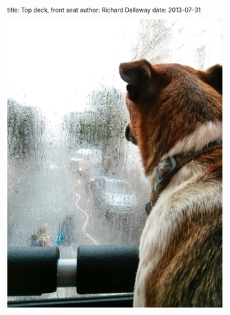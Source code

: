 
title: Top deck, front seat
author: Richard Dallaway
date: 2013-07-31

<div><a href="/media/IMG_20130731_084936.jpg"><img src="/media/IMG_20130731_084936.jpg.500.jpg" width="500" height="667"/></a></div>


  
    